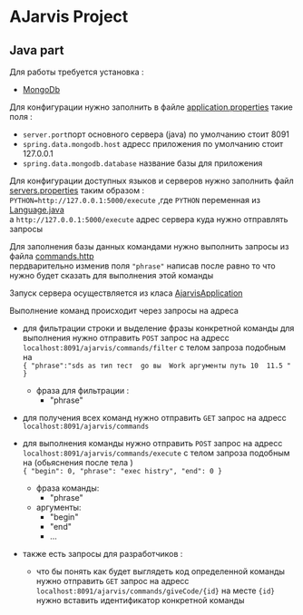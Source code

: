 # AJarvis Project
## Java part

Для работы  требуется установка :
- [MongoDb](https://www.mongodb.com/)

Для конфигурации нужно заполнить в  файле [application.properties](https://github.com/SharkSashkaBestDev/ajarvis/blob/feature/Aj-33/actions/src/main/resources/application.properties) такие поля : <br>
- `server.port`порт основного сервера (java) по умолчанию стоит 8091
- `spring.data.mongodb.host`  адресс приложения по умолчанию стоит 127.0.0.1
- `spring.data.mongodb.database` название базы для приложения

Для конфигурации доступных языков и серверов нужно заполнить   файл [servers.properties](https://github.com/SharkSashkaBestDev/ajarvis/blob/feature/Aj-33/actions/src/main/resources/servers.properties) таким образом : <br>
`PYTHON=http://127.0.0.1:5000/execute` ,где `PYTHON` переменная из [Language.java](https://github.com/SharkSashkaBestDev/ajarvis/blob/feature/Aj-33/actions/src/main/java/com/asoft/ajarvis/actions/enities/Language.java) <br>
а `http://127.0.0.1:5000/execute` адрес сервера куда нужно отправлять запросы

Для заполнения базы данных командами нужно выполнить запросы из файла [commands.http](https://github.com/SharkSashkaBestDev/ajarvis/blob/feature/Aj-33/actions/src/main/java/com/asoft/ajarvis/actions/enities/commands.http)  <br>
пердварительно изменив поля `"phrase"` написав после равно то что нужно будет сказать для выполнения этой команды <br>


Запуск сервера осуществляется из класа [AjarvisApplication](https://github.com/SharkSashkaBestDev/ajarvis/blob/feature/Aj-33/actions/src/main/java/com/asoft/ajarvis/actions/AjarvisApplication.java)

Выполнение команд происходит через запросы на адреса 
 * для фильтрации строки и выделение фразы конкретной команды для выполнения нужно отправить 
    `POST` запрос на адресс `localhost:8091/ajarvis/commands/filter` с телом запроза подобным на  <br> 
 `{
   	"phrase":"sds as тип тест  go вы  Work аргументы путь 10  11.5 "
   }`
  
    
    - фраза для фильтрации :
        - "phrase"
    
* для получения всех команд  нужно отправить 
    `GET` запрос на адресс `localhost:8091/ajarvis/commands` 
    
* для  выполнения команды  нужно отправить 
    `POST` запрос на адресс `localhost:8091/ajarvis/commands/execute` с телом запроза подобным на (обьяснения после тела ) <br> 
 `{
      "begin": 0,
      "phrase": "exec histry",
      "end": 0
  }`
  
    
    - фраза команды:
        - "phrase"
    - аргументы:
        - "begin"
        - "end"
        - ...
       
* также есть запросы для разработчиков :<br>
    - что бы понять как будет выглядеть код определенной команды 
        нужно отправить `GET` запрос на адресс `localhost:8091/ajarvis/commands/giveCode/{id}` 
        на месте `{id}` нужно вставить идентификатор конкретной команды
        


